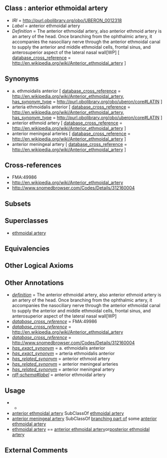 
## Class : anterior ethmoidal artery

 * *IRI* = http://purl.obolibrary.org/obo/UBERON_0012318
 * *Label* = anterior ethmoidal artery
 * *Definition* = The anterior ethmoidal artery, also anterior ethmoid artery is an artery of the head. Once branching from the ophthalmic artery, it accompanies the nasociliary nerve through the anterior ethmoidal canal to supply the anterior and middle ethmoidal cells, frontal sinus, and anterosuperior aspect of the lateral nasal wall[WP] [ [database_cross_reference](../../ef/oboInOwl#hasDbXref.md) = http://en.wikipedia.org/wiki/Anterior_ethmoidal_artery ]

## Synonyms

 * a. ethmoidalis anterior [ [database_cross_reference](../../ef/oboInOwl#hasDbXref.md) = http://en.wikipedia.org/wiki/Anterior_ethmoidal_artery, [has_synonym_type](../../pe/oboInOwl#hasSynonymType.md) = http://purl.obolibrary.org/obo/uberon/core#LATIN ]
 * arteria ethmoidalis anterior [ [database_cross_reference](../../ef/oboInOwl#hasDbXref.md) = http://en.wikipedia.org/wiki/Anterior_ethmoidal_artery, [has_synonym_type](../../pe/oboInOwl#hasSynonymType.md) = http://purl.obolibrary.org/obo/uberon/core#LATIN ]
 * anterior ethmoid artery [ [database_cross_reference](../../ef/oboInOwl#hasDbXref.md) = http://en.wikipedia.org/wiki/Anterior_ethmoidal_artery ]
 * anterior meningeal arteries [ [database_cross_reference](../../ef/oboInOwl#hasDbXref.md) = http://en.wikipedia.org/wiki/Anterior_ethmoidal_artery ]
 * anterior meningeal artery [ [database_cross_reference](../../ef/oboInOwl#hasDbXref.md) = http://en.wikipedia.org/wiki/Anterior_ethmoidal_artery ]

## Cross-references

 * FMA:49986
 * http://en.wikipedia.org/wiki/Anterior_ethmoidal_artery
 * http://www.snomedbrowser.com/Codes/Details/312160004

## Subsets


## Superclasses

 * [ethmoidal artery](../../UBERON/93/UBERON_0005193.md)

## Equivalencies


## Other Logical Axioms


## Other Annotations

 * *[definition](../../IAO/15/IAO_0000115.md)* = The anterior ethmoidal artery, also anterior ethmoid artery is an artery of the head. Once branching from the ophthalmic artery, it accompanies the nasociliary nerve through the anterior ethmoidal canal to supply the anterior and middle ethmoidal cells, frontal sinus, and anterosuperior aspect of the lateral nasal wall[WP]
 * *[database_cross_reference](../../ef/oboInOwl#hasDbXref.md)* = FMA:49986
 * *[database_cross_reference](../../ef/oboInOwl#hasDbXref.md)* = http://en.wikipedia.org/wiki/Anterior_ethmoidal_artery
 * *[database_cross_reference](../../ef/oboInOwl#hasDbXref.md)* = http://www.snomedbrowser.com/Codes/Details/312160004
 * *[has_exact_synonym](../../ym/oboInOwl#hasExactSynonym.md)* = a. ethmoidalis anterior
 * *[has_exact_synonym](../../ym/oboInOwl#hasExactSynonym.md)* = arteria ethmoidalis anterior
 * *[has_related_synonym](../../ym/oboInOwl#hasRelatedSynonym.md)* = anterior ethmoid artery
 * *[has_related_synonym](../../ym/oboInOwl#hasRelatedSynonym.md)* = anterior meningeal arteries
 * *[has_related_synonym](../../ym/oboInOwl#hasRelatedSynonym.md)* = anterior meningeal artery
 * *[rdf-schema#label](../../el/rdf-schema#label.md)* = anterior ethmoidal artery

## Usage

 * -
 * [anterior ethmoidal artery](../../UBERON/18/UBERON_0012318.md) SubClassOf [ethmoidal artery](../../UBERON/93/UBERON_0005193.md)
 * [anterior meningeal artery](../../UBERON/51/UBERON_0010251.md) SubClassOf [branching part of](../../RO/80/RO_0002380.md) some [anterior ethmoidal artery](../../UBERON/18/UBERON_0012318.md)
 * [ethmoidal artery](../../UBERON/93/UBERON_0005193.md) == [anterior ethmoidal artery](../../UBERON/18/UBERON_0012318.md)or[posterior ethmoidal artery](../../UBERON/19/UBERON_0012319.md)

## External Comments

